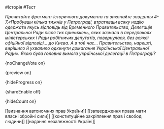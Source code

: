 #Історія #Тест

*Прочитайте фрагмент історичного документа та виконайте завдання 4-7.«Пробувши кілька тижнів у Петрограді, втративши всяку надію одержати якусь відповідь від Временного Правительства, Делегація Центральної Ради після тих принижень, яких зазнала в передпокоях міністерських і Ради робітничих депутатів, повернулася, без всякої офіційної відповіді… до Києва. А в той час… Правительство, нарешті, вирішило й ухвалило одкинути домагання Української Центральної Ради». Якою була головна вимога української делегації в Петрограді?*

{noChangeVote on}

{preview on}

{hideProgress on}

{shareEnable off}

{hideCount on}

[[визнання автономних прав України]]
[[затвердження права мати власні збройні сили]]
[[конституційне закріплення прав і свобод людини]]
[[надання незалежності Україні]]
